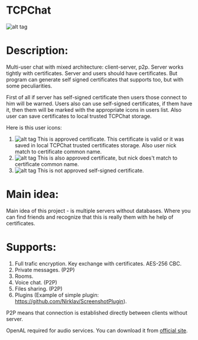﻿TCPChat
=======

![alt tag](https://raw.github.com/Nirklav/TCPChat/master/screen.png)

# Description:
Multi-user chat with mixed architecture: client-server, p2p. 
Server works tightly with certificates. Server and users should have certificates. But program can generate self signed certificates that supports too, but with some peculiarities.

First of all if server has self-signed certificate then users those connect to him will be warned.
Users also can use self-signed certificates, if them have it, then them will be marked with the appropriate icons in users list.
Also user can save certificates to local trusted TCPChat storage.

Here is this user icons:

  1. ![alt tag](https://raw.github.com/Nirklav/TCPChat/master/UI/Images/checked.png) This is approved certificate. This certificate is valid or it was saved in local TCPChat trusted certificates storage. Also user nick match to certificate common name.
  2. ![alt tag](https://raw.github.com/Nirklav/TCPChat/master/UI/Images/checkedNotMatch.png) This is also approved certificate, but nick does't match to certificate common name.
  3. ![alt tag](https://raw.github.com/Nirklav/TCPChat/master/UI/Images/notChecked.png) This is not approved self-signed certificate.

# Main idea:
  Main idea of this project - is multiple servers without databases. Where you can find friends and recognize that this is really them with he help of certificates.

# Supports:
  1. Full trafic encryption. Key exchange with certificates. AES-256 CBC.
  2. Private messages. (P2P)
  3. Rooms.
  4. Voice chat. (P2P)
  5. Files sharing. (P2P)
  6. Plugins (Example of simple plugin: https://github.com/Nirklav/ScreenshotPlugin).

P2P means that connection is established directly between clients without server.

OpenAL required for audio services. You can download it from [official site](https://www.openal.org/downloads/).
